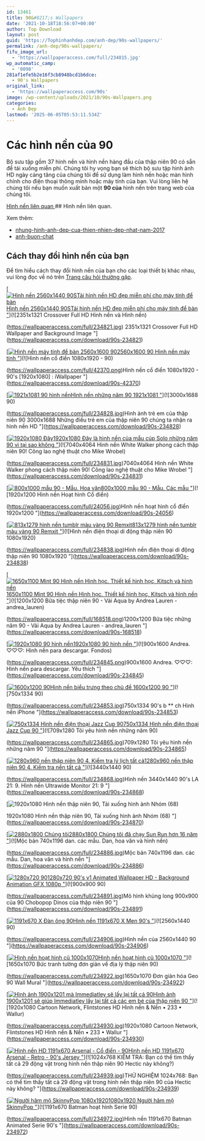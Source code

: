 ```yaml
---
id: 13461
title: 90&#8217;s Wallpapers
date: '2021-10-18T18:56:07+00:00'
author: Top Download
layout: post
guid: 'https://Tophinhanhdep.com/anh-dep/90s-wallpapers/'
permalink: /anh-dep/90s-wallpapers/
fifu_image_url:
  - 'https://wallpaperaccess.com/full/234815.jpg'
wp_automatic_camp:
  - '8098'
281af1efe5b2e16f3cb8948bcd1b6dce:
  - 90's Wallpapers
original_link:
  - 'https://wallpaperaccess.com/90s'
image: /wp-content/uploads/2021/10/90s-Wallpapers.png
categories:
  - Ảnh Đẹp
lastmod: '2025-06-05T05:53:11.534Z'
---
```

# Các hình nền của 90

Bộ sưu tập gồm 37 hình nền và hình nền hàng đầu của thập niên 90 có sẵn để tải xuống miễn phí. Chúng tôi hy vọng bạn sẽ thích bộ sưu tập hình ảnh HD ngày càng tăng của chúng tôi để sử dụng làm hình nền hoặc màn hình chính cho điện thoại thông minh hoặc máy tính của bạn. Vui lòng liên hệ chúng tôi nếu bạn muốn xuất bản một **90 của** hình nền trên trang web của chúng tôi.

[Hình nền liên quan ](#related) ## Hình nền liên quan.

   
 Xem thêm:

   
- [nhung-hinh-anh-dep-cua-thien-nhien-dep-nhat-nam-2017](https://tophinhanhdep.com/anh-avatar/nhung-hinh-anh-dep-cua-thien-nhien-dep-nhat-nam-2017/)
- [anh-buon-chat](https://tophinhanhdep.com/hinh-anh-buon/anh-buon-chat/)

## Cách thay đổi hình nền của bạn

Để tìm hiểu cách thay đổi hình nền của bạn cho các loại thiết bị khác nhau, vui lòng đọc về nó trên [Trang câu hỏi thường gặp](https://tophinhanhdep.com/faq/).

  
[[![Hình nền 2560x1440 90STải hình nền HD đẹp miễn phí cho máy tính để bàn](https://wallpaperaccess.com/full/234815.jpg)Hình nền 2560x1440 90STải hình nền HD đẹp miễn phí cho máy tính để bàn "](https://wallpaperaccess.com/download/90s-234815)](![2351x1321 Crossover Full HD Hình nền và Hình nền)

(https://wallpaperaccess.com/full/234821.jpg) 2351x1321 Crossover Full HD Wallpaper and Background Image "](https://wallpaperaccess.com/download/90s-234821)

[[![Hình nền máy tính để bàn 2560x1600 90](https://wallpaperaccess.com/full/234822.jpg)2560x1600 90 Hình nền máy tính "](https://wallpaperaccess.com/download/90s-234822)](![Hình nền cổ điển 1080x1920 - 90)

(https://wallpaperaccess.com/full/42370.png)Hình nền cổ điển 1080x1920 - 90's \[1920x1080\] : iWallpaper "](https://wallpaperaccess.com/download/90s-42370)

[[![1921x1081 90 hình nền](https://wallpaperaccess.com/full/168527.jpg)Hình nền những năm 90 1921x1081 "](https://wallpaperaccess.com/download/90s-168527)](![3000x1688 90)

(https://wallpaperaccess.com/full/234828.jpg)Hình ảnh trẻ em của thập niên 90 3000x1688 Những điều trẻ em của thập niên 90 chúng ta nhận ra hình nền HD "](https://wallpaperaccess.com/download/90s-234828)

[[![1920x1080 Đây](https://wallpaperaccess.com/full/234830.jpg)1920x1080 Đây là hình nền của mẫu cúp Solo những năm 90 vì tại sao không "](https://wallpaperaccess.com/download/90s-234830)](![7040x4064 Hình nền White Walker phong cách thập niên 90!  Công lao nghệ thuật cho Mike Wrobel)

(https://wallpaperaccess.com/full/234831.jpg)7040x4064 Hình nền White Walker phong cách thập niên 90! Công lao nghệ thuật cho Mike Wrobel "](https://wallpaperaccess.com/download/90s-234831)

[[![800x1000 mẫu 90 - Mẫu.  Hoa văn](https://wallpaperaccess.com/full/234833.jpg)800x1000 mẫu 90 - Mẫu. Các mẫu "](https://wallpaperaccess.com/download/90s-234833)](![1920x1200 Hình nền Hoạt hình Cổ điển)

(https://wallpaperaccess.com/full/24056.jpg)Hình nền hoạt hình cổ điển 1920x1200 "](https://wallpaperaccess.com/download/90s-24056)

[[![813x1279 hình nền tumblr màu vàng 90 Remxit](https://wallpaperaccess.com/full/234837.png)813x1279 hình nền tumblr màu vàng 90 Remxit "](https://wallpaperaccess.com/download/90s-234837)](![Hình nền điện thoại di động thập niên 90 1080x1920)

(https://wallpaperaccess.com/full/234838.jpg)Hình nền điện thoại di động thập niên 90 1080x1920 "](https://wallpaperaccess.com/download/90s-234838)

[[![1650x1100 Mint 90 Hình nền Hình học.  Thiết kế hình học, Kitsch và hình nền](https://wallpaperaccess.com/full/234839.jpg)1650x1100 Mint 90 Hình nền Hình học. Thiết kế hình học, Kitsch và hình nền "](https://wallpaperaccess.com/download/90s-234839)](![1200x1200 Bữa tiệc thập niên 90 - Vải Aqua by Andrea Lauren - andrea_lauren)

(https://wallpaperaccess.com/full/168518.png)1200x1200 Bữa tiệc những năm 90 - Vải Aqua by Andrea Lauren - andrea\_lauren "](https://wallpaperaccess.com/download/90s-168518)

[[![1920x1080 90 hình nền](https://wallpaperaccess.com/full/234841.jpg)1920x1080 90 hình nền "](https://wallpaperaccess.com/download/90s-234841)](![900x1600 Andrea.  ♡♡♡: Hình nền para descargar.  Fondos)

(https://wallpaperaccess.com/full/234845.png)900x1600 Andrea. ♡♡♡: Hình nền para descargar. Yêu thích "](https://wallpaperaccess.com/download/90s-234845)

[[![1600x1200 90](https://wallpaperaccess.com/full/234848.jpg)Hình nền biểu trưng theo chủ đề 1600x1200 90 "](https://wallpaperaccess.com/download/90s-234848)](![750x1334 90)

(https://wallpaperaccess.com/full/234853.jpg)750x1334 90's b \*\* ch Hình nền iPhone "](https://wallpaperaccess.com/download/90s-234853)

[[![750x1334 Hình nền điện thoại Jazz Cup 90](https://wallpaperaccess.com/full/234855.jpg)750x1334 Hình nền điện thoại Jazz Cup 90 "](https://wallpaperaccess.com/download/90s-234855)](![709x1280 Tôi yêu hình nền những năm 90)

(https://wallpaperaccess.com/full/234865.jpg)709x1280 Tôi yêu hình nền những năm 90 "](https://wallpaperaccess.com/download/90s-234865)

[[![1280x960 nền thập niên 90 4. Kiểm tra lý lịch tất cả](https://wallpaperaccess.com/full/168526.jpg)1280x960 nền thập niên 90 4. Kiểm tra nền tất cả "](https://wallpaperaccess.com/download/90s-168526)](![3440x1440 90)

(https://wallpaperaccess.com/full/234868.jpg)Hình nền 3440x1440 90's LA 21: 9. Hình nền Ultrawide Monitor 21: 9 "](https://wallpaperaccess.com/download/90s-234868)

[![1920x1080 Hình nền thập niên 90, Tải xuống hình ảnh Nhóm (68)](https://wallpaperaccess.com/full/234870.jpg)

1920x1080 Hình nền thập niên 90, Tải xuống hình ảnh Nhóm (68) "](https://wallpaperaccess.com/download/90s-234870)

[[![2880x1800 Chúng tôi](https://wallpaperaccess.com/full/234873.jpg)2880x1800 Chúng tôi đã chạy Sun Run hơn 16 năm "](https://wallpaperaccess.com/download/90s-234873)](![Mộc bản 740x1196 dan.  các mẫu.  Dan, hoa văn và hình nền)

(https://wallpaperaccess.com/full/234886.jpg)Mộc bản 740x1196 dan. các mẫu. Dan, hoa văn và hình nền "](https://wallpaperaccess.com/download/90s-234886)

[[![1280x720 90](https://wallpaperaccess.com/full/234888.jpg)1280x720 90's v1 Animated Wallpaper HD - Background Animation GFX 1080p "](https://wallpaperaccess.com/download/90s-234888)](![900x900 90)

(https://wallpaperaccess.com/full/234891.jpg)Mô hình khủng long 900x900 của 90 Chobopop Dinos của thập niên 90 "](https://wallpaperaccess.com/download/90s-234891)

[[![1191x670 X Đàn ông 90](https://wallpaperaccess.com/full/234897.jpg)Hình nền 1191x670 X Men 90's "](https://wallpaperaccess.com/download/90s-234897)](![2560x1440 90)

(https://wallpaperaccess.com/full/234906.jpg)Hình nền của 2560x1440 90 "](https://wallpaperaccess.com/download/90s-234906)

[[![Hình nền hoạt hình cũ 1000x1070](https://wallpaperaccess.com/full/234913.jpg)Hình nền hoạt hình cũ 1000x1070 "](https://wallpaperaccess.com/download/90s-234913)](![1650x1070 Bức tranh tường đơn giản về địa lý thập niên 90)

(https://wallpaperaccess.com/full/234922.jpg)1650x1070 Đơn giản hóa Geo 90 Wall Mural "](https://wallpaperaccess.com/download/90s-234922)

[[![Hình ảnh 1900x1201 mà Immediatley sẽ lấy lại tất cả 90](https://wallpaperaccess.com/full/234926.png)Hình ảnh 1900x1201 sẽ giúp Immediatley lấy lại tất cả các em bé của thập niên 90 "](https://wallpaperaccess.com/download/90s-234926)](![1920x1080 Cartoon Network, Flintstones HD Hình nền & Nền • 233 • Wallur)

(https://wallpaperaccess.com/full/234930.jpg)1920x1080 Cartoon Network, Flintstones HD Hình nền &amp; Nền • 233 • Wallur "](https://wallpaperaccess.com/download/90s-234930)

[[![Hình nền HD 1191x670 Arsenal - Cổ điển - 90](https://wallpaperaccess.com/full/234934.jpg)Hình nền HD 1191x670 Arsenal - Retro - 90's Jersey "](https://wallpaperaccess.com/download/90s-234934)](![1024x768 KIỂM TRA: Bạn có thể tìm thấy tất cả 29 động vật trong hình nền thập niên 90 Hectic này không?)

(https://wallpaperaccess.com/full/234939.jpg)THỬ NGHIỆM 1024x768: Bạn có thể tìm thấy tất cả 29 động vật trong hình nền thập niên 90 của Hectic này không? "](https://wallpaperaccess.com/download/90s-234939)

[[![Người hâm mộ SkinnyPop 1080x1920](https://wallpaperaccess.com/full/234967.jpg)1080x1920 Người hâm mộ SkinnyPop "](https://wallpaperaccess.com/download/90s-234967)](![1191x670 Batman hoạt hình Serie 90)

(https://wallpaperaccess.com/full/234972.jpg)Hình nền 1191x670 Batman Animated Serie 90's "](https://wallpaperaccess.com/download/90s-234972)
